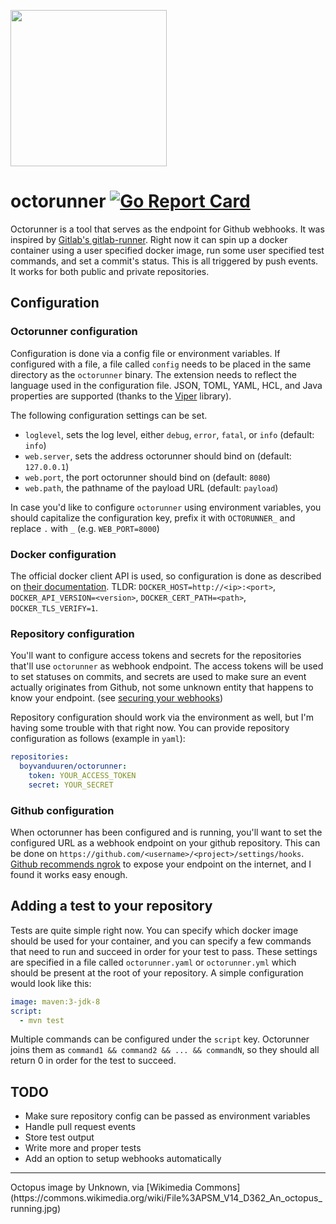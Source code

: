 <a href="#octopus"><img src="https://upload.wikimedia.org/wikipedia/commons/4/4e/PSM_V14_D362_An_octopus_running.jpg" width="250" /></a>

# octorunner [![Go Report Card](https://goreportcard.com/badge/github.com/boyvanduuren/octorunner)](https://goreportcard.com/report/github.com/boyvanduuren/octorunner)

Octorunner is a tool that serves as the endpoint for Github webhooks. It was inspired by [Gitlab's gitlab-runner](https://docs.gitlab.com/runner/).
Right now it can spin up a docker container using a user specified docker image, run some user specified test commands, and set a commit's status. This is all triggered by push events. It works for both public and private repositories.

## Configuration

### Octorunner configuration

Configuration is done via a config file or environment variables. If configured with a file, a file called `config` needs to be placed
in the same directory as the `octorunner` binary. The extension needs to reflect the language used in the configuration file.
JSON, TOML, YAML, HCL, and Java properties are supported (thanks to the [Viper](https://github.com/spf13/viper) library).

The following configuration settings can be set.

* `loglevel`, sets the log level, either `debug`, `error`, `fatal`, or `info` (default: `info`)
* `web.server`, sets the address octorunner should bind on (default: `127.0.0.1`)
* `web.port`, the port octorunner should bind on (default: `8080`)
* `web.path`, the pathname of the payload URL (default: `payload`)

In case you'd like to configure `octorunner` using environment variables, you should capitalize the configuration key, prefix it with `OCTORUNNER_`
and replace `.` with `_` (e.g. `WEB_PORT=8000`)

### Docker configuration

The official docker client API is used, so configuration is done as described on [their documentation](https://godoc.org/github.com/docker/docker/client#NewEnvClient).
TLDR: `DOCKER_HOST=http://<ip>:<port>`, `DOCKER_API_VERSION=<version>`, `DOCKER_CERT_PATH=<path>`, `DOCKER_TLS_VERIFY=1`.

### Repository configuration

You'll want to configure access tokens and secrets for the repositories that'll use `octorunner` as webhook endpoint. The access tokens
will be used to set statuses on commits, and secrets are used to make sure an event actually originates from Github, not some unknown
entity that happens to know your endpoint. (see [securing your webhooks](https://developer.github.com/webhooks/securing/))

Repository configuration should work via the environment as well, but I'm having some trouble with that right now. You can provide
repository configuration as follows (example in `yaml`):

```yaml
repositories:
  boyvanduuren/octorunner:
    token: YOUR_ACCESS_TOKEN
    secret: YOUR_SECRET
```

### Github configuration

When octorunner has been configured and is running, you'll want to set the configured URL as a webhook endpoint on your github repository. This can be done on `https://github.com/<username>/<project>/settings/hooks`.
[Github recommends ngrok](https://developer.github.com/webhooks/configuring/) to expose your endpoint on the internet, and I found
it works easy enough.

## Adding a test to your repository

Tests are quite simple right now. You can specify which docker image should be used for your container, and you can specify
a few commands that need to run and succeed in order for your test to pass.
These settings are specified in a file called `octorunner.yaml` or `octorunner.yml` which should be present at the root of your
repository.
A simple configuration would look like this:

```yaml
image: maven:3-jdk-8
script:
  - mvn test
```
Multiple commands can be configured under the `script` key. Octorunner joins them as `command1 && command2 && ... && commandN`, so
they should all return 0 in order for the test to succeed.

## TODO

* Make sure repository config can be passed as environment variables
* Handle pull request events
* Store test output
* Write more and proper tests
* Add an option to setup webhooks automatically

<hr />
<a name="octopus" />
Octopus image by Unknown, via [Wikimedia Commons](https://commons.wikimedia.org/wiki/File%3APSM_V14_D362_An_octopus_running.jpg)

